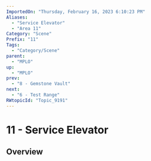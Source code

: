 ```yaml
---
ImportedOn: "Thursday, February 16, 2023 6:10:23 PM"
Aliases:
  - "Service Elevator"
  - "Area 11"
Category: "Scene"
Prefix: "11"
Tags:
  - "Category/Scene"
parent:
  - "MPLO"
up:
  - "MPLO"
prev:
  - "8 - Gemstone Vault"
next:
  - "6 - Test Range"
RWtopicId: "Topic_9191"
---
```

# 11 - Service Elevator
## Overview

